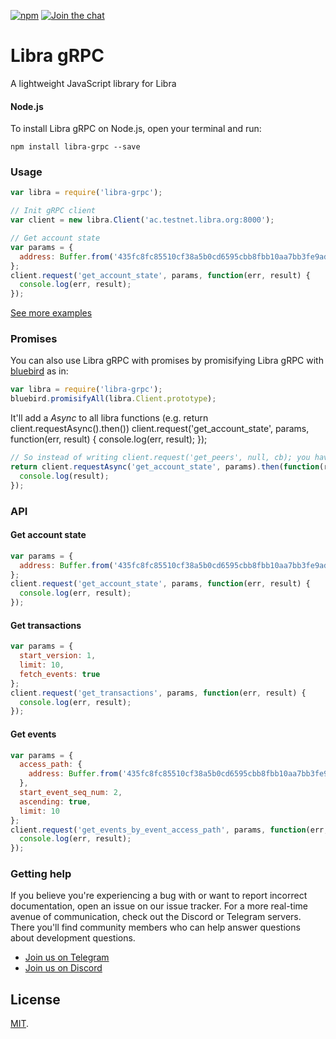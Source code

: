 [![npm](https://img.shields.io/npm/v/libra-grpc.svg)](https://www.npmjs.com/package/libra-grpc)
[![Join the chat](https://img.shields.io/discord/590507340399116288.svg)](https://discord.gg/XyS25F6)

# Libra gRPC

A lightweight JavaScript library for Libra

#### Node.js
To install Libra gRPC on Node.js, open your terminal and run:
```
npm install libra-grpc --save
```

### Usage
```js
var libra = require('libra-grpc');

// Init gRPC client
var client = new libra.Client('ac.testnet.libra.org:8000');

// Get account state
var params = {
  address: Buffer.from('435fc8fc85510cf38a5b0cd6595cbb8fbb10aa7bb3fe9ad9820913ba867f79d4', 'hex'),
};
client.request('get_account_state', params, function(err, result) {
  console.log(err, result);
});
```
[See more examples](/test/test.js)

### Promises

You can also use Libra gRPC with promises by promisifying Libra gRPC with
[bluebird](https://github.com/petkaantonov/bluebird) as in:

```js
var libra = require('libra-grpc');
bluebird.promisifyAll(libra.Client.prototype);
```

It'll add a *Async* to all libra functions (e.g. return client.requestAsync().then())
client.request('get_account_state', params, function(err, result) {
  console.log(err, result);
});
```js
// So instead of writing client.request('get_peers', null, cb); you have to write:
return client.requestAsync('get_account_state', params).then(function(result) {
  console.log(result);
});
```

### API

#### Get account state
```js
var params = {
  address: Buffer.from('435fc8fc85510cf38a5b0cd6595cbb8fbb10aa7bb3fe9ad9820913ba867f79d4', 'hex'),
};
client.request('get_account_state', params, function(err, result) {
  console.log(err, result);
});
```

#### Get transactions
```js
var params = {
  start_version: 1,
  limit: 10,
  fetch_events: true
};
client.request('get_transactions', params, function(err, result) {
  console.log(err, result);
});
```

#### Get events
```js
var params = {
  access_path: {
    address: Buffer.from('435fc8fc85510cf38a5b0cd6595cbb8fbb10aa7bb3fe9ad9820913ba867f79d4', 'hex')
  },
  start_event_seq_num: 2,
  ascending: true,
  limit: 10
};
client.request('get_events_by_event_access_path', params, function(err, result) {
  console.log(err, result);
});
```

### Getting help

If you believe you're experiencing a bug with or want to report incorrect documentation, open an issue on our issue tracker. For a more real-time avenue of communication, check out the Discord or Telegram servers. There you'll find community members who can help answer questions about development questions.

* [Join us on Telegram](https://t.me/joinchat/DAQb4RSNpqEok3p-QdmaKQ)
* [Join us on Discord](https://discord.gg/XyS25F6)

## License

[MIT](LICENSE).

